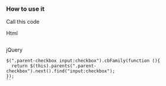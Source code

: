 
### How to use it

Call this code

Html
```

```

jQuery

```
$(".parent-checkbox input:checkbox").cbFamily(function (){
  return $(this).parents(".parent-checkbox").next().find("input:checkbox");
});
``